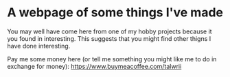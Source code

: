 # A webpage of some things I've made

You may well have come here from one of my hobby projects because it you found in interesting. This suggests that you might find other thigns I have done interesting.

Pay me some money here (or tell me something you might like me to do in exchange for money): https://www.buymeacoffee.com/talwrii

